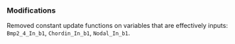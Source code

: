 ### Modifications

Removed constant update functions on variables that are effectively inputs: `Bmp2_4_In_b1`, `Chordin_In_b1`, `Nodal_In_b1`.